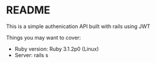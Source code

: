 # README
This is a simple authenication API built with rails using JWT

Things you may want to cover:

* Ruby version: Ruby 3.1.2p0 (Linux)
* Server: rails s
